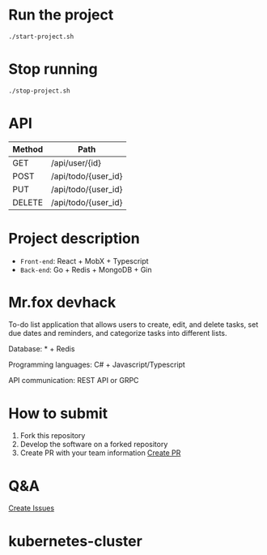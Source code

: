 # Run the project

```bash
./start-project.sh
```

# Stop running

```bash
./stop-project.sh
```

# API

| Method | Path                |
| ------ | ------------------- |
| GET    | /api/user/{id}      |
| POST   | /api/todo/{user_id} |
| PUT    | /api/todo/{user_id} |
| DELETE | /api/todo/{user_id} |

# Project description

- `Front-end`: React + MobX + Typescript
- `Back-end`: Go + Redis + MongoDB + Gin

# Mr.fox devhack

To-do list application that allows users to create, edit, and delete tasks, set due dates and reminders, and categorize tasks into different lists.

Database: \* + Redis

Programming languages: C# + Javascript/Typescript

API communication: REST API or GRPC

# How to submit

1. Fork this repository
2. Develop the software on a forked repository
3. Create PR with your team information [Create PR](https://github.com/devmountaintechfest/Mr.fox-devhack/pulls)

# Q&A

[Create Issues](https://github.com/devmountaintechfest/Mr.fox-devhack/issues)
# kubernetes-cluster
